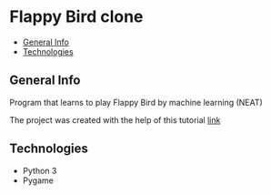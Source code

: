# Flappy Bird clone

* [General Info](#General-Info)
* [Technologies](#Technologies)

## General Info
 
 Program that learns to play Flappy Bird by machine learning (NEAT)
 
 The project was created with the help of this tutorial [link](https://www.youtube.com/watch?v=MMxFDaIOHsE&t=9s)

## Technologies
* Python 3
* Pygame



